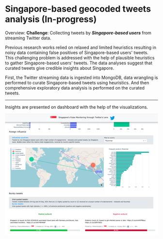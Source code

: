 # Singapore-based geocoded tweets analysis (In-progress)

Overview:
**Challenge**: Collecting tweets by ***Singapore-based users*** from streaming Twitter data.

Previous research works relied on relaxed and limited heuristics resulting in noisy data containing false positives of Singapore-based users' tweets. 
This challenging problem is addressed with the help of plausible heuristics to gather Singapore-based users' tweets. The data analyses suggest that curated tweets give credible insights about Singapore. 

First, the Twitter streaming data is ingested into MongoDB, data wrangling is performed to curate Singapore-based tweets using heuristics. And then comprehensive exploratory data analysis is performed on the curated tweets. 

--------------------------------------------------------------------------------

Insights are presented on dashboard with the help of the visualizations. 

![Alt text](assets/sg-pulse-monitor.png?raw=true "Title")
